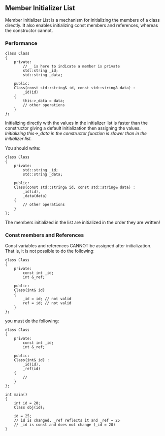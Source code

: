 ## Member Initializer List
Member Initializer List is a mechanism for initializing the members of a class directly. It also enables initializing const members and references, whereas the constructor cannot.


### Performance
```
class Class
{
    private: 
        // _ is here to indicate a member is private
        std::string _id;
        std::string _data; 
    
    public:
    Class(const std::string& id, const std::string& data) :
        _id(id)
    {
        this->_data = data;
        // other operations
    }
};
```

Initializing directly with the values in the initializer list is faster than the constructor giving a default initialization then assigning the values.
<br>*Initializing this->_data in the constructor function is slower than in the initializer list.*

You should write:
```
class Class
{
    private: 
        std::string _id;
        std::string _data; 
    
    public:
    Class(const std::string& id, const std::string& data) :
        _id(id),
        _data(data)
    {
        // other operations
    }
};
```
The members initialized in the list are initialized in the order they are written!

### Const members and References
Const variables and references CANNOT be assigned after initialization. That is, it is not possible to do the following: 

```
class Class
{
    private: 
        const int _id;
        int &_ref;
    
    public:
    Class(int& id)
    {
        _id = id; // not valid
        ref = id; // not valid
    }
};
```

you must do the following:
```
class Class
{
    private: 
        const int _id;
        int &_ref;
    
    public:
    Class(int& id) :
        _id(id),
        _ref(id)
    {
        //
    }
};

int main()
{
    int id = 20;
    Class obj(id);

    id = 25;
    // id is changed, _ref reflects it and _ref = 25
    // _id is const and does not change (_id = 20)
}
```